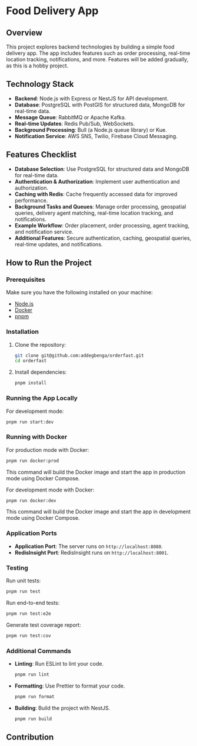 # Food Delivery App

## Overview

This project explores backend technologies by building a simple food delivery app. The app includes features such as order processing, real-time location tracking, notifications, and more. Features will be added gradually, as this is a hobby project.

## Technology Stack

- **Backend**: Node.js with Express or NestJS for API development.
- **Database**: PostgreSQL with PostGIS for structured data, MongoDB for real-time data.
- **Message Queue**: RabbitMQ or Apache Kafka.
- **Real-time Updates**: Redis Pub/Sub, WebSockets.
- **Background Processing**: Bull (a Node.js queue library) or Kue.
- **Notification Service**: AWS SNS, Twilio, Firebase Cloud Messaging.

## Features Checklist

- **Database Selection**: Use PostgreSQL for structured data and MongoDB for real-time data.
- **Authentication & Authorization**: Implement user authentication and authorization.
- **Caching with Redis**: Cache frequently accessed data for improved performance.
- **Background Tasks and Queues**: Manage order processing, geospatial queries, delivery agent matching, real-time location tracking, and notifications.
- **Example Workflow**: Order placement, order processing, agent tracking, and notification service.
- **Additional Features**: Secure authentication, caching, geospatial queries, real-time updates, and notifications.

## How to Run the Project

### Prerequisites

Make sure you have the following installed on your machine:

- [Node.js](https://nodejs.org/en/download/)
- [Docker](https://www.docker.com/products/docker-desktop/)
- [pnpm](https://pnpm.io/installation)

### Installation

1. Clone the repository:

   ```bash
   git clone git@github.com:addegbenga/orderfast.git
   cd orderfast
   ```

2. Install dependencies:
   ```bash
   pnpm install
   ```

### Running the App Locally

For development mode:

```bash
pnpm run start:dev
```

### Running with Docker

For production mode with Docker:

```bash
pnpm run docker:prod
```

This command will build the Docker image and start the app in production mode using Docker Compose.

For development mode with Docker:

```bash
pnpm run docker:dev
```

This command will build the Docker image and start the app in development mode using Docker Compose.

### Application Ports

- **Application Port**: The server runs on `http://localhost:8080`.
- **RedisInsight Port**: RedisInsight runs on `http://localhost:8001`.

### Testing

Run unit tests:

```bash
pnpm run test
```

Run end-to-end tests:

```bash
pnpm run test:e2e
```

Generate test coverage report:

```bash
pnpm run test:cov
```

### Additional Commands

- **Linting**: Run ESLint to lint your code.

  ```bash
  pnpm run lint
  ```

- **Formatting**: Use Prettier to format your code.

  ```bash
  pnpm run format
  ```

- **Building**: Build the project with NestJS.
  ```bash
  pnpm run build
  ```

## Contribution
